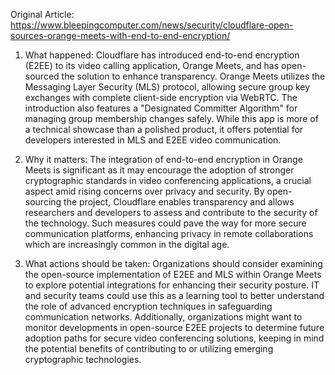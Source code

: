 Original Article: https://www.bleepingcomputer.com/news/security/cloudflare-open-sources-orange-meets-with-end-to-end-encryption/

1) What happened: Cloudflare has introduced end-to-end encryption (E2EE) to its video calling application, Orange Meets, and has open-sourced the solution to enhance transparency. Orange Meets utilizes the Messaging Layer Security (MLS) protocol, allowing secure group key exchanges with complete client-side encryption via WebRTC. The introduction also features a "Designated Committer Algorithm" for managing group membership changes safely. While this app is more of a technical showcase than a polished product, it offers potential for developers interested in MLS and E2EE video communication.

2) Why it matters: The integration of end-to-end encryption in Orange Meets is significant as it may encourage the adoption of stronger cryptographic standards in video conferencing applications, a crucial aspect amid rising concerns over privacy and security. By open-sourcing the project, Cloudflare enables transparency and allows researchers and developers to assess and contribute to the security of the technology. Such measures could pave the way for more secure communication platforms, enhancing privacy in remote collaborations which are increasingly common in the digital age.

3) What actions should be taken: Organizations should consider examining the open-source implementation of E2EE and MLS within Orange Meets to explore potential integrations for enhancing their security posture. IT and security teams could use this as a learning tool to better understand the role of advanced encryption techniques in safeguarding communication networks. Additionally, organizations might want to monitor developments in open-source E2EE projects to determine future adoption paths for secure video conferencing solutions, keeping in mind the potential benefits of contributing to or utilizing emerging cryptographic technologies.